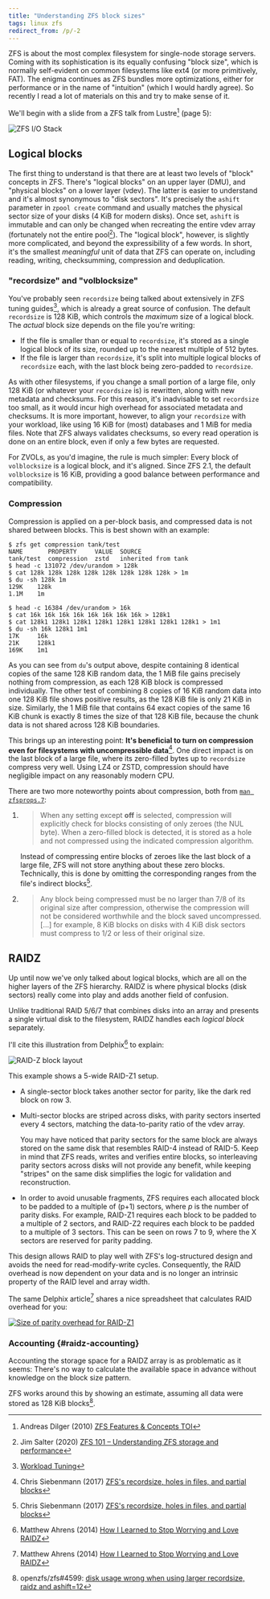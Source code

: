```yaml
---
title: "Understanding ZFS block sizes"
tags: linux zfs
redirect_from: /p/-2
---
```


ZFS is about the most complex filesystem for single-node storage servers. Coming with its sophistication is its equally confusing "block size", which is normally self-evident on common filesystems like ext4 (or more primitively, FAT). The enigma continues as ZFS bundles more optimizations, either for performance or in the name of "intuition" (which I would hardly agree). So recently I read a lot of materials on this and try to make sense of it.

We'll begin with a slide from a ZFS talk from Lustre[^dilger] (page 5):

![ZFS I/O Stack](/image/zfs/zfs-io-stack.png)

## Logical blocks

The first thing to understand is that there are at least two levels of "block" concepts in ZFS. There's "logical blocks" on an upper layer (DMU), and "physical blocks" on a lower layer (vdev). The latter is easier to understand and it's almost synonymous to "disk sectors". It's precisely the `ashift` parameter in `zpool create` command and usually matches the physical sector size of your disks (4 KiB for modern disks). Once set, `ashift` is immutable and can only be changed when recreating the entire vdev array (fortunately not the entire pool[^zfs101]). The "logical block", however, is slightly more complicated, and beyond the expressibility of a few words. In short, it's the smallest *meaningful* unit of data that ZFS can operate on, including reading, writing, checksumming, compression and deduplication.

### "recordsize" and "volblocksize"

You've probably seen `recordsize` being talked about extensively in ZFS tuning guides[^tuning], which is already a great source of confusion. The default `recordsize` is 128 KiB, which controls the *maximum* size of a logical block. The *actual* block size depends on the file you're writing:

- If the file is smaller than or equal to `recordsize`, it's stored as a single logical block of its size, rounded up to the nearest multiple of 512 bytes.
- If the file is larger than `recordsize`, it's split into multiple logical blocks of `recordsize` each, with the last block being zero-padded to `recordsize`.

As with other filesystems, if you change a small portion of a large file, only 128 KiB (or whatever your `recordsize` is) is rewritten, along with new metadata and checksums. For this reason, it's inadvisable to set `recordsize` too small, as it would incur high overhead for associated metadata and checksums. It is more important, however, to align your `recordsize` with your workload, like using 16 KiB for (most) databases and 1 MiB for media files. Note that ZFS always validates checksums, so every read operation is done on an entire block, even if only a few bytes are requested.

For ZVOLs, as you'd imagine, the rule is much simpler: Every block of `volblocksize` is a logical block, and it's aligned. Since ZFS 2.1, the default `volblocksize` is 16 KiB, providing a good balance between performance and compatibility.

### Compression

Compression is applied on a per-block basis, and compressed data is not shared between blocks. This is best shown with an example:

```console
$ zfs get compression tank/test
NAME       PROPERTY     VALUE  SOURCE
tank/test  compression  zstd   inherited from tank
$ head -c 131072 /dev/urandom > 128k
$ cat 128k 128k 128k 128k 128k 128k 128k 128k > 1m
$ du -sh 128k 1m
129K    128k
1.1M    1m
```

```console
$ head -c 16384 /dev/urandom > 16k
$ cat 16k 16k 16k 16k 16k 16k 16k 16k > 128k1
$ cat 128k1 128k1 128k1 128k1 128k1 128k1 128k1 128k1 > 1m1
$ du -sh 16k 128k1 1m1
17K     16k
21K     128k1
169K    1m1
```

As you can see from `du`'s output above, despite containing 8 identical copies of the same 128 KiB random data, the 1 MiB file gains precisely nothing from compression, as each 128 KiB block is compressed individually. The other test of combining 8 copies of 16 KiB random data into one 128 KiB file shows positive results, as the 128 KiB file is only 21 KiB in size. Similarly, the 1 MiB file that contains 64 exact copies of the same 16 KiB chunk is exactly 8 times the size of that 128 KiB file, because the chunk data is not shared across 128 KiB boundaries.

This brings up an interesting point: **It's beneficial to turn on compression even for filesystems with uncompressible data**[^cks-1]. One direct impact is on the last block of a large file, where its zero-filled bytes up to `recordsize` compress very well. Using LZ4 or ZSTD, compression should have negligible impact on any reasonably modern CPU.

There are two more noteworthy points about compression, both from [`man zfsprops.7`][zfsprops.7]:

1. > When any setting except **off** is selected, compression will explicitly check for blocks consisting of only zeroes (the NUL byte). When a zero-filled block is detected, it is stored as a hole and not compressed using the indicated compression algorithm.

    Instead of compressing entire blocks of zeroes like the last block of a large file, ZFS will not store anything about these zero blocks. Technically, this is done by omitting the corresponding ranges from the file's indirect blocks[^cks-1].

2. > Any block being compressed must be no larger than 7/8 of its original size after compression, otherwise the compression will not be considered worthwhile and the block saved uncompressed. \[...\] for example, 8 KiB blocks on disks with 4 KiB disk sectors must compress to 1/2 or less of their original size.

## RAIDZ

Up until now we've only talked about logical blocks, which are all on the higher layers of the ZFS hierarchy. RAIDZ is where physical blocks (disk sectors) really come into play and adds another field of confusion.

Unlike traditional RAID 5/6/7 that combines disks into an array and presents a single virtual disk to the filesystem, RAIDZ handles each *logical block* separately.

I'll cite this illustration from Delphix[^delphix] to explain:

![RAID-Z block layout](/image/zfs/raidz-block-layout.png)

This example shows a 5-wide RAID-Z1 setup.

- A single-sector block takes another sector for parity, like the dark red block on row 3.
- Multi-sector blocks are striped across disks, with parity sectors inserted every 4 sectors, matching the data-to-parity ratio of the vdev array.

    You may have noticed that parity sectors for the same block are always stored on the same disk that resembles RAID-4 instead of RAID-5. Keep in mind that ZFS reads, writes and verifies entire blocks, so interleaving parity sectors across disks will not provide any benefit, while keeping "stripes" on the same disk simplifies the logic for validation and reconstruction.

- In order to avoid unusable fragments, ZFS requires each allocated block to be padded to a multiple of (p+1) sectors, where *p* is the number of parity disks. For example, RAID-Z1 requires each block to be padded to a multiple of 2 sectors, and RAID-Z2 requires each block to be padded to a multiple of 3 sectors. This can be seen on rows 7 to 9, where the X sectors are reserved for parity padding.

This design allows RAID to play well with ZFS's log-structured design and avoids the need for read-modify-write cycles. Consequently, the RAID overhead is now dependent on your data and is no longer an intrinsic property of the RAID level and array width.

The same Delphix article[^delphix] shares a nice spreadsheet that calculates RAID overhead for you:

[![Size of parity overhead for RAID-Z1](/image/zfs/raidz1-parity-overhead.png)](https://docs.google.com/a/delphix.com/spreadsheets/d/1tf4qx1aMJp8Lo_R6gpT689wTjHv6CGVElrPqTA0w_ZY/)

### Accounting {#raidz-accounting}

Accounting the storage space for a RAIDZ array is as problematic as it seems: There's no way to calculate the available space in advance without knowledge on the block size pattern.

ZFS works around this by showing an estimate, assuming all data were stored as 128 KiB blocks[^zfs-4599].


  [delphix]: https://www.delphix.com/blog/zfs-raidz-stripe-width-or-how-i-learned-stop-worrying-and-love-raidz
  [dilger]: https://wiki.lustre.org/images/4/49/Beijing-2010.2-ZFS_overview_3.1_Dilger.pdf
  [zfs-4599]: https://github.com/openzfs/zfs/issues/4599
  [zfsprops.7]: https://openzfs.github.io/openzfs-docs/man/master/7/zfsprops.7.html
  [tuning]: https://openzfs.github.io/openzfs-docs/Performance%20and%20Tuning/Workload%20Tuning.html

  [^cks-1]: Chris Siebenmann (2017) [ZFS's recordsize, holes in files, and partial blocks](https://utcc.utoronto.ca/~cks/space/blog/solaris/ZFSFilePartialAndHoleStorage)
  [^delphix]: Matthew Ahrens (2014) [How I Learned to Stop Worrying and Love RAIDZ][delphix]
  [^dilger]: Andreas Dilger (2010) [ZFS Features & Concepts TOI][dilger]
  [^tuning]: [Workload Tuning][tuning]
  [^zfs101]: Jim Salter (2020) [ZFS 101 &ndash; Understanding ZFS storage and performance](https://arstechnica.com/information-technology/2020/05/zfs-101-understanding-zfs-storage-and-performance/)
  [^zfs-4599]: openzfs/zfs#4599: [disk usage wrong when using larger recordsize, raidz and ashift=12][zfs-4599]
